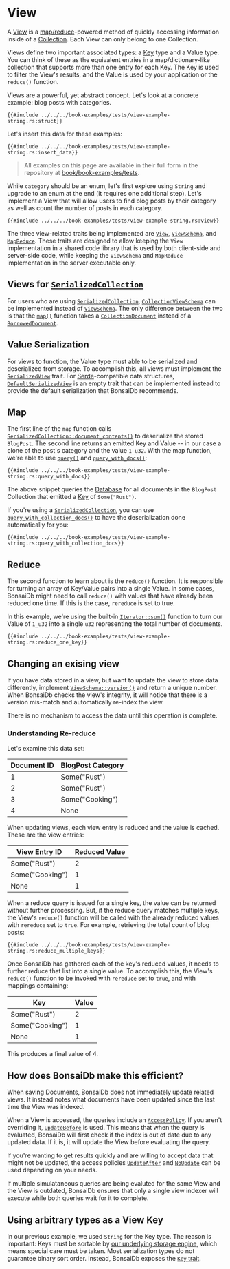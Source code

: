 # View

A [View][view-trait] is a [map/reduce](https://en.wikipedia.org/wiki/MapReduce)-powered method of quickly accessing information inside of a [Collection](./collection.md). Each View can only belong to one Collection.

Views define two important associated types: a [Key][key] type and a Value type. You can think of these as the equivalent entries in a map/dictionary-like collection that supports more than one entry for each Key. The Key is used to filter the View's results, and the Value is used by your application or the `reduce()` function.

Views are a powerful, yet abstract concept. Let's look at a concrete example: blog posts with categories.

```rust,no_run,noplayground
{{#include ../../../book-examples/tests/view-example-string.rs:struct}}
```

Let's insert this data for these examples:

```rust,no_run,noplayground
{{#include ../../../book-examples/tests/view-example-string.rs:insert_data}}
```

> All examples on this page are available in their full form in the repository at [book/book-examples/tests]({{REPO_BASE_URL}}/book/book-examples/tests).

While `category` should be an enum, let's first explore using `String` and upgrade to an enum at the end (it requires one additional step). Let's implement a View that will allow users to find blog posts by their category as well as count the number of posts in each category.

```rust,noplayground,no_run
{{#include ../../../book-examples/tests/view-example-string.rs:view}}
```

The three view-related traits being implemented are [`View`][view-trait],
[`ViewSchema`][viewschema-trait], and [`MapReduce`][mapreduce-trait]. These
traits are designed to allow keeping the `View` implementation in a shared code
library that is used by both client-side and server-side code, while keeping the
`ViewSchema` and `MapReduce` implementation in the server executable only.

## Views for [`SerializedCollection`][serialized-collection]

For users who are using [`SerializedCollection`][serialized-collection], [`CollectionViewSchema`][collection-view-schema] can be implemented instead of [`ViewSchema`][viewschema-trait]. The only difference between the two is that the [`map()`][collection-view-schema-map] function takes a [`CollectionDocument`][collection-document] instead of a [`BorrowedDocument`][borrowed-document].

## Value Serialization

For views to function, the Value type must able to be serialized and deserialized from storage. To accomplish this, all views must implement the [`SerializedView`]({{DOCS_BASE_URL}}/bonsaidb/core/schema/trait.SerializedView.html) trait. For [Serde](https://serde.rs/)-compatible data structures, [`DefaultSerializedView`]({{DOCS_BASE_URL}}/bonsaidb/core/schema/trait.DefaultViewSerialization.html) is an empty trait that can be implemented instead to provide the default serialization that BonsaiDb recommends.

## Map

The first line of the `map` function calls [`SerializedCollection::document_contents()`]({{DOCS_BASE_URL}}/bonsaidb/core/schema/trait.SerializedCollection.html#method.document_contents) to deserialize the stored `BlogPost`. The second line returns an emitted Key and Value -- in our case a clone of the post's category and the value `1_u32`. With the map function, we're able to use [`query()`]({{DOCS_BASE_URL}}/bonsaidb/core/connection/struct.View.html#method.query) and [`query_with_docs()`]({{DOCS_BASE_URL}}/bonsaidb/core/connection/struct.View.html#method.query_with_docs):

```rust,noplayground,no_run
{{#include ../../../book-examples/tests/view-example-string.rs:query_with_docs}}
```

The above snippet queries the [Database](./database.md) for all documents in the `BlogPost` Collection that emitted a [Key][key] of `Some("Rust")`.

If you're using a [`SerializedCollection`][serialized-collection], you can use [`query_with_collection_docs()`]({{DOCS_BASE_URL}}/bonsaidb/core/connection/struct.View.html#method.query_with_collection_docs) to have the deserialization done automatically for you:

```rust,noplayground,no_run
{{#include ../../../book-examples/tests/view-example-string.rs:query_with_collection_docs}}
```

## Reduce

The second function to learn about is the `reduce()` function. It is responsible for turning an array of Key/Value pairs into a single Value. In some cases, BonsaiDb might need to call `reduce()` with values that have already been reduced one time. If this is the case, `rereduce` is set to true.

In this example, we're using the built-in [`Iterator::sum()`](https://doc.rust-lang.org/std/iter/trait.Iterator.html#method.sum) function to turn our Value of `1_u32` into a single `u32` representing the total number of documents.

```rust,noplayground,no_run
{{#include ../../../book-examples/tests/view-example-string.rs:reduce_one_key}}
```

## Changing an exising view

If you have data stored in a view, but want to update the view to store data
differently, implement [`ViewSchema::version()`][viewschema-version] and return
a unique number. When BonsaiDb checks the view's integrity, it will notice that
there is a version mis-match and automatically re-index the view.

There is no mechanism to access the data until this operation is complete.

### Understanding Re-reduce

Let's examine this data set:

| Document ID | BlogPost Category |
| ----------- | ----------------- |
| 1           | Some("Rust")      |
| 2           | Some("Rust")      |
| 3           | Some("Cooking")   |
| 4           | None              |

When updating views, each view entry is reduced and the value is cached. These
are the view entries:

| View Entry ID   | Reduced Value |
| --------------- | ------------- |
| Some("Rust")    | 2             |
| Some("Cooking") | 1             |
| None            | 1             |

When a reduce query is issued for a single key, the value can be returned without further processing. But, if the reduce query matches multiple keys, the View's `reduce()` function will be called with the already reduced values with `rereduce` set to `true`. For example, retrieving the total count of blog posts:

```rust,noplayground,no_run
{{#include ../../../book-examples/tests/view-example-string.rs:reduce_multiple_keys}}
```

Once BonsaiDb has gathered each of the key's reduced values, it needs to further reduce that list into a single value. To accomplish this, the View's `reduce()` function to be invoked with `rereduce` set to `true`, and with mappings containing:

| Key             | Value |
| --------------- | ----- |
| Some("Rust")    | 2     |
| Some("Cooking") | 1     |
| None            | 1     |

This produces a final value of 4.

## How does BonsaiDb make this efficient?

When saving Documents, BonsaiDb does not immediately update related views. It instead notes what documents have been updated since the last time the View was indexed.

When a View is accessed, the queries include an [`AccessPolicy`]({{DOCS_BASE_URL}}/bonsaidb/core/connection/enum.AccessPolicy.html). If you aren't overriding it, [`UpdateBefore`]({{DOCS_BASE_URL}}/bonsaidb/core/connection/enum.AccessPolicy.html#variant.UpdateBefore) is used. This means that when the query is evaluated, BonsaiDb will first check if the index is out of date due to any updated data. If it is, it will update the View before evaluating the query.

If you're wanting to get results quickly and are willing to accept data that might not be updated, the access policies [`UpdateAfter`]({{DOCS_BASE_URL}}/bonsaidb/core/connection/enum.AccessPolicy.html#variant.UpdateAfter) and [`NoUpdate`]({{DOCS_BASE_URL}}/bonsaidb/core/connection/enum.AccessPolicy.html#variant.NoUpdate) can be used depending on your needs.

If multiple simulataneous queries are being evaluted for the same View and the View is outdated, BonsaiDb ensures that only a single view indexer will execute while both queries wait for it to complete.

## Using arbitrary types as a View Key

In our previous example, we used `String` for the Key type. The reason is important: Keys must be sortable by [our underlying storage engine][nebari], which means special care must be taken. Most serialization types do not guarantee binary sort order. Instead, BonsaiDb exposes the [`Key` trait][key].

[nebari]: https://github.com/khonsulabs/nebari
[key]: ../../traits/key.md
[view-trait]: {{DOCS_BASE_URL}}/bonsaidb/core/schema/trait.View.html
[viewschema-trait]: {{DOCS_BASE_URL}}/bonsaidb/core/schema/trait.ViewSchema.html
[mapreduce-trait]: {{DOCS_BASE_URL}}/bonsaidb/core/schema/view/trait.MapReduce.html
[viewschema-version]: {{DOCS_BASE_URL}}/bonsaidb/core/schema/trait.ViewSchema.html#method.version
[serialized-collection]: {{DOCS_BASE_URL}}/bonsaidb/core/schema/trait.SerializedCollection.html
[borrowed-document]: {{DOCS_BASE_URL}}/bonsaidb/core/document/trait.Document.html
[collection-document]: {{DOCS_BASE_URL}}/bonsaidb/core/document/struct.CollectionDocument.html
[collection-view-schema]: {{DOCS_BASE_URL}}/bonsaidb/core/schema/trait.CollectionViewSchema.html
[collection-view-schema-map]: {{DOCS_BASE_URL}}/bonsaidb/core/schema/trait.CollectionViewSchema.html#tymethod.map
